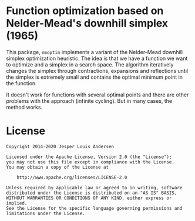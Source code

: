 # Function optimization based on Nelder-Mead's downhill simplex (1965)

This package, `nmoptim` implements a variant of the Nelder-Mead downhill simplex optimization heuristic. The idea is that we have a function we want to optimize and a simplex in a search space. The algorithm iteratively changes the simplex through contractions, expansions and reflections until the simplex is extremely small and contains the optimal minimum point in the function.

It doesn't work for functions with several optimal points and there are other problems with the approach (infinite cycling). But in many cases, the method works.

# License

	Copyright 2014-2020 Jesper Louis Andersen

	Licensed under the Apache License, Version 2.0 (the "License");
	you may not use this file except in compliance with the License.
	You may obtain a copy of the License at

	    http://www.apache.org/licenses/LICENSE-2.0

	Unless required by applicable law or agreed to in writing, software
	distributed under the License is distributed on an "AS IS" BASIS,
	WITHOUT WARRANTIES OR CONDITIONS OF ANY KIND, either express or implied.
	See the License for the specific language governing permissions and
	limitations under the License.
